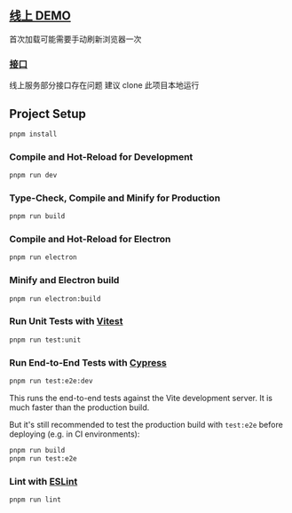 ## [线上 DEMO](https://www.dshijie.fun/#/index/find-music/personalized-recommendations)
首次加载可能需要手动刷新浏览器一次
### [接口](https://github.com/Binaryify/NeteaseCloudMusicApi)

线上服务部分接口存在问题
建议 clone 此项目本地运行

## Project Setup

```sh
pnpm install
```

### Compile and Hot-Reload for Development

```sh
pnpm run dev
```

### Type-Check, Compile and Minify for Production

```sh
pnpm run build
```

### Compile and Hot-Reload for Electron

```sh
pnpm run electron
```

### Minify and Electron build

```sh
pnpm run electron:build
```

### Run Unit Tests with [Vitest](https://vitest.dev/)

```sh
pnpm run test:unit
```

### Run End-to-End Tests with [Cypress](https://www.cypress.io/)

```sh
pnpm run test:e2e:dev
```

This runs the end-to-end tests against the Vite development server.
It is much faster than the production build.

But it's still recommended to test the production build with `test:e2e` before deploying (e.g. in CI environments):

```sh
pnpm run build
pnpm run test:e2e
```

### Lint with [ESLint](https://eslint.org/)

```sh
pnpm run lint
```
